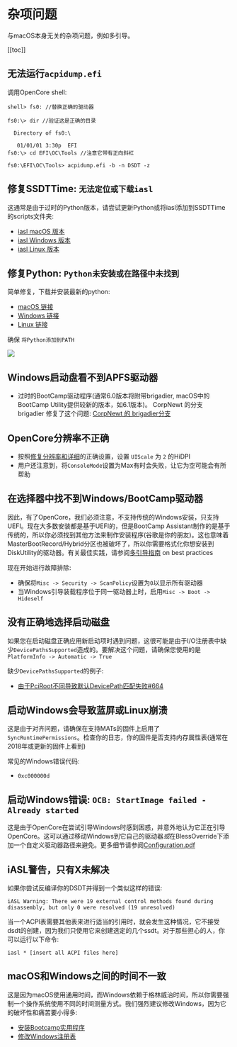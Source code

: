 # 杂项问题

与macOS本身无关的杂项问题，例如多引导。

[[toc]]

## 无法运行`acpidump.efi`

调用OpenCore shell:

```
shell> fs0: //替换正确的驱动器

fs0:\> dir //验证这是正确的目录

  Directory of fs0:\

   01/01/01 3:30p  EFI
fs0:\> cd EFI\OC\Tools //注意它带有正向斜杠

fs0:\EFI\OC\Tools> acpidump.efi -b -n DSDT -z
```

## 修复SSDTTime: `无法定位或下载iasl`

这通常是由于过时的Python版本，请尝试更新Python或将iasl添加到SSDTTime的scripts文件夹:

* [iasl macOS 版本](https://bitbucket.org/RehabMan/acpica/downloads/iasl.zip)
* [iasl Windows 版本](https://acpica.org/downloads/binary-tools)
* [iasl Linux 版本](http://amdosx.kellynet.nl/iasl.zip)

## 修复Python: `Python未安装或在路径中未找到`

简单修复，下载并安装最新的python:

* [macOS 链接](https://www.python.org/downloads/macos)
* [Windows 链接](https://www.python.org/downloads/windows/)
* [Linux 链接](https://www.python.org/downloads/source/)

确保 `将Python添加到PATH`

![](../../images/troubleshooting/troubleshooting-md/python-path.png)

## Windows启动盘看不到APFS驱动器

* 过时的BootCamp驱动程序(通常6.0版本将附带brigadier, macOS中的BootCamp Utility提供较新的版本，如6.1版本)。 CorpNewt 的分支 brigadier 修复了这个问题: [CorpNewt 的 brigadier分支](https://github.com/corpnewt/brigadier)

## OpenCore分辨率不正确

* 按照[修复分辨率和详细](https://sumingyd.github.io/OpenCore-Post-Install/cosmetic/verbose.html)的正确设置，设置 `UIScale` 为 `2` 的HiDPI
* 用户还注意到，将`ConsoleMode`设置为Max有时会失败，让它为空可能会有所帮助

## 在选择器中找不到Windows/BootCamp驱动器

因此，有了OpenCore，我们必须注意，不支持传统的Windows安装，只支持UEFI。现在大多数安装都是基于UEFI的，但是BootCamp Assistant制作的是基于传统的，所以你必须找到其他方法来制作安装程序(谷歌是你的朋友)。这也意味着MasterBootRecord/Hybrid分区也被破坏了，所以你需要格式化你想安装到DiskUtility的驱动器。有关最佳实践，请参阅[多引导指南](https://sumingyd.github.io/OpenCore-Multiboot/) on best practices

现在开始进行故障排除:

* 确保将`Misc -> Security -> ScanPolicy`设置为`0`以显示所有驱动器
* 当Windows引导装载程序位于同一驱动器上时，启用`Misc -> Boot -> Hideself`

## 没有正确地选择启动磁盘

如果您在启动磁盘正确应用新启动项时遇到问题，这很可能是由于I/O注册表中缺少`DevicePathsSupported`造成的。要解决这个问题，请确保您使用的是`PlatformInfo -> Automatic -> True`

缺少`DevicePathsSupported`的例子:

* [由于PciRoot不同导致默认DevicePath匹配失败#664](https://github.com/acidanthera/bugtracker/issues/664#issuecomment-663873846)

## 启动Windows会导致蓝屏或Linux崩溃

这是由于对齐问题，请确保在支持MATs的固件上启用了`SyncRuntimePermissions`。检查你的日志，你的固件是否支持内存属性表(通常在2018年或更新的固件上看到)

常见的Windows错误代码:

* `0xc000000d`

## 启动Windows错误: `OCB: StartImage failed - Already started`

这是由于OpenCore在尝试引导Windows时感到困惑，并意外地认为它正在引导OpenCore。这可以通过移动Windows到它自己的驱动器*或*在BlessOverride下添加一个自定义驱动器路径来避免。更多细节请参阅[Configuration.pdf](https://github.com/acidanthera/OpenCorePkg/blob/master/Docs/Configuration.pdf)

## iASL警告，只有X未解决

如果你尝试反编译你的DSDT并得到一个类似这样的错误:

```
iASL Warning: There were 19 external control methods found during disassembly, but only 0 were resolved (19 unresolved)
```

当一个ACPI表需要其他表来进行适当的引用时，就会发生这种情况，它不接受dsdt的创建，因为我们只使用它来创建选定的几个ssdt。对于那些担心的人，你可以运行以下命令:

```
iasl * [insert all ACPI files here]
```

## macOS和Windows之间的时间不一致

这是因为macOS使用通用时间，而Windows依赖于格林威治时间，所以你需要强制一个操作系统使用不同的时间测量方式。我们强烈建议修改Windows，因为它的破坏性和痛苦要小得多:

* [安装Bootcamp实用程序](https://sumingyd.github.io/OpenCore-Post-Install/multiboot/bootcamp.html)
* [修改Windows注册表](https://superuser.com/q/494432)
